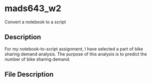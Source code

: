 # mads643_w2
Convert a notebook to a script

## Description
For my notebook-to-script assignment, I have selected a part of bike sharing demand analysis. The purpose of this analysis is to predict the number of bike sharing demand.

## File Description
